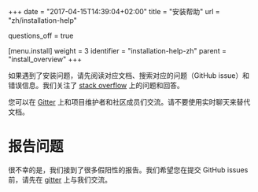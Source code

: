 +++
date = "2017-04-15T14:39:04+02:00"
title = "安装帮助"
url = "zh/installation-help"

questions_off = true

[menu.install]
  weight = 3
  identifier = "installation-help-zh"
  parent = "install_overview"
+++

<!--If you are experiencing installation issues please be sure to read the documentation and search for existing issues and error messages using the site search. We monitor [stack overflow](http://stackoverflow.com/questions/tagged/drone.io) for questions and answers.-->

如果遇到了安装问题，请先阅读对应文档、搜索对应的问题（GitHub issue）和错误信息。我们关注了  [stack overflow](http://stackoverflow.com/questions/tagged/drone.io)  上的问题和回答。

<!--You can also chat live with project maintainers and community members in our [gitter channel](https://gitter.im/drone/drone). Please do not use live chat as a replacement for this documentation.-->

您可以在 [Gitter](https://gitter.im/drone/drone) 上和项目维护者和社区成员们交流。请不要使用实时聊天来替代文档。

<!--# Reporting Issues-->

# 报告问题

<!--We unfortunately receive a large number of false positive issues. We ask that you discuss potential problems in our [gitter channel](https://gitter.im/drone/drone) before creating github issues.-->

很不幸的是，我们接到了很多假阳性的报告。我们希望您在提交 GitHub issues 前，请先在 [gitter](gitter.im/drone/drone) 上与我们交流。
